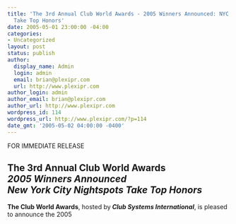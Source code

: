 ```yaml
---
title: 'The 3rd Annual Club World Awards - 2005 Winners Announced: NYC Nightspots
  Take Top Honors'
date: 2005-05-01 23:00:00 -04:00
categories:
- Uncategorized
layout: post
status: publish
author:
  display_name: Admin
  login: admin
  email: brian@plexipr.com
  url: http://www.plexipr.com
author_login: admin
author_email: brian@plexipr.com
author_url: http://www.plexipr.com
wordpress_id: 114
wordpress_url: http://www.plexipr.com/?p=114
date_gmt: '2005-05-02 04:00:00 -0400'
---
```


<p>FOR IMMEDIATE RELEASE</p>
<h2><b>The 3rd Annual Club World Awards<br />
<i>2005 Winners Announced<br />
New York City Nightspots Take Top Honors</i></h2>
<p></b></p>
<p>
<b>The Club World Awards</b>, hosted by<b><i> Club Systems International</b></i>, is pleased to announce the 2005 <i></p>
